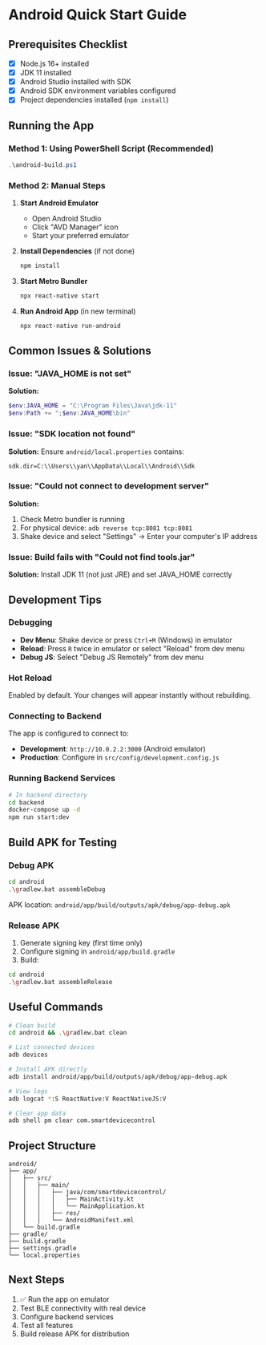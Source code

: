 # Android Quick Start Guide

## Prerequisites Checklist

- [x] Node.js 16+ installed
- [x] JDK 11 installed
- [x] Android Studio installed with SDK
- [x] Android SDK environment variables configured
- [x] Project dependencies installed (`npm install`)

## Running the App

### Method 1: Using PowerShell Script (Recommended)
```powershell
.\android-build.ps1
```

### Method 2: Manual Steps

1. **Start Android Emulator**
   - Open Android Studio
   - Click "AVD Manager" icon
   - Start your preferred emulator

2. **Install Dependencies** (if not done)
   ```bash
   npm install
   ```

3. **Start Metro Bundler**
   ```bash
   npx react-native start
   ```

4. **Run Android App** (in new terminal)
   ```bash
   npx react-native run-android
   ```

## Common Issues & Solutions

### Issue: "JAVA_HOME is not set"
**Solution:**
```powershell
$env:JAVA_HOME = "C:\Program Files\Java\jdk-11"
$env:Path += ";$env:JAVA_HOME\bin"
```

### Issue: "SDK location not found"
**Solution:**
Ensure `android/local.properties` contains:
```
sdk.dir=C:\\Users\\yan\\AppData\\Local\\Android\\Sdk
```

### Issue: "Could not connect to development server"
**Solution:**
1. Check Metro bundler is running
2. For physical device: `adb reverse tcp:8081 tcp:8081`
3. Shake device and select "Settings" → Enter your computer's IP address

### Issue: Build fails with "Could not find tools.jar"
**Solution:**
Install JDK 11 (not just JRE) and set JAVA_HOME correctly

## Development Tips

### Debugging
- **Dev Menu**: Shake device or press `Ctrl+M` (Windows) in emulator
- **Reload**: Press `R` twice in emulator or select "Reload" from dev menu
- **Debug JS**: Select "Debug JS Remotely" from dev menu

### Hot Reload
Enabled by default. Your changes will appear instantly without rebuilding.

### Connecting to Backend
The app is configured to connect to:
- **Development**: `http://10.0.2.2:3000` (Android emulator)
- **Production**: Configure in `src/config/development.config.js`

### Running Backend Services
```bash
# In backend directory
cd backend
docker-compose up -d
npm run start:dev
```

## Build APK for Testing

### Debug APK
```bash
cd android
.\gradlew.bat assembleDebug
```
APK location: `android/app/build/outputs/apk/debug/app-debug.apk`

### Release APK
1. Generate signing key (first time only)
2. Configure signing in `android/app/build.gradle`
3. Build:
```bash
cd android
.\gradlew.bat assembleRelease
```

## Useful Commands

```bash
# Clean build
cd android && .\gradlew.bat clean

# List connected devices
adb devices

# Install APK directly
adb install android/app/build/outputs/apk/debug/app-debug.apk

# View logs
adb logcat *:S ReactNative:V ReactNativeJS:V

# Clear app data
adb shell pm clear com.smartdevicecontrol
```

## Project Structure
```
android/
├── app/
│   ├── src/
│   │   ├── main/
│   │   │   ├── java/com/smartdevicecontrol/
│   │   │   │   ├── MainActivity.kt
│   │   │   │   └── MainApplication.kt
│   │   │   ├── res/
│   │   │   └── AndroidManifest.xml
│   └── build.gradle
├── gradle/
├── build.gradle
├── settings.gradle
└── local.properties
```

## Next Steps
1. ✅ Run the app on emulator
2. Test BLE connectivity with real device
3. Configure backend services
4. Test all features
5. Build release APK for distribution